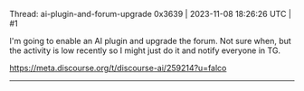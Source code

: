 Thread: ai-plugin-and-forum-upgrade
0x3639 | 2023-11-08 18:26:26 UTC | #1

I'm going to enable an AI plugin and upgrade the forum.  Not sure when, but the activity is low recently so I might just do it and notify everyone in TG.  

https://meta.discourse.org/t/discourse-ai/259214?u=falco

-------------------------

